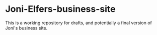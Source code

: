 # Joni-Elfers-business-site
This is a working repository for drafts, and potentially a final version of Joni's business site. 
